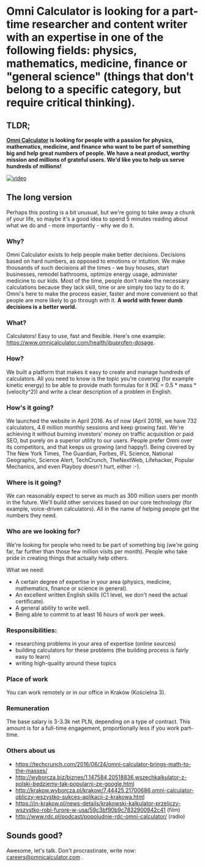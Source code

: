 # Omni Calculator is looking for a part-time **researcher and content writer** with an expertise in one of the following fields: **physics**, **mathematics**, **medicine**, **finance** or **"general science"** (things that don't belong to a specific category, but require critical thinking).

## TLDR;

**[Omni Calculator](https://www.omnicalculator.com) is looking for people with a passion for physics, mathematics, medicine, and finance who want to be part of something big and help great numbers of people.  We have a neat product, worthy mission and millions of grateful users.  We'd like you to help us serve hundreds of millions!**

[![video](https://d33v4339jhl8k0.cloudfront.net/docs/assets/56672fa8c697914361554d94/images/579169c89033602936038327/file-30K2mFMYbz.png)](https://vimeo.com/266452745)

## The long version

Perhaps this posting is a bit unusual, but we're going to take away a chunk of your life, so maybe it's a good idea to spend 5 minutes reading about what we do and - more importantly - why we do it.

### Why?

Omni Calculator exists to help people make better decisions.  Decisions based on hard numbers, as opposed to emotions or intuition.  We make thousands of such decisions all the times - we buy houses, start businesses, remodel bathrooms, optimize energy usage, administer medicine to our kids. Most of the time, people don't make the necessary calculations because they lack skill, time or are simply too lazy to do it.  Omni's here to make the process easier, faster and more convenient so that people are more likely to go through with it.  **A world with fewer dumb decisions is a better world.**

### What?

Calculators!  Easy to use, fast and flexible.  Here's one example: https://www.omnicalculator.com/health/ibuprofen-dosage.

### How?

We built a platform that makes it easy to create and manage hundreds of calculators.  All you need to know is the topic you're covering (for example kinetic energy) to be able to provide math formulas for it (KE = 0.5 * mass * (velocity^2)) and write a clear description of a problem in English.

### How's it going?

We launched the website in April 2016.  As of now (April 2019), we have 732 calculators, 4.6 million monthly sessions and keep growing fast.  We're achieving it without burning investors' money on traffic acquisition or paid SEO, but purely on a superior utility to our users.  People prefer Omni over its competitors, and that keeps us growing (and happy!).  Being covered by The New York Times, The Guardian, Forbes, IFL Science, National Geographic, Science Alert, TechCrunch, TheNextWeb, Lifehacker, Popular Mechanics, and even Playboy doesn't hurt, either :-).

### Where is it going?

We can reasonably expect to serve as much as 300 million users per month in the future.  We'll build other services based on our core technology (for example, voice-driven calculators).  All in the name of helping people get the numbers they need.

### Who are we looking for?

We're looking for people who need to be part of something big (we're going far, far further than those few million visits per month).  People who take pride in creating things that actually help others.

What we need:
 * A certain degree of expertise in your area (physics, medicine, mathematics, finance or science in general).
 * An excellent written English skills (C1 level, we don't need the actual certificate).
 * A general ability to write well.
 * Being able to commit to at least 16 hours of work per week.

### Responsibilities:
 * researching problems in your area of expertise (online sources)
 * building calculators for these problems (the building process is fairly easy to learn)
 * writing high-quality around these topics

### Place of work

You can work remotely or in our office in Kraków (Kościelna 3).

### Remuneration

The base salary is 3-3.3k net PLN, depending on a type of contract. This amount is for a full-time engagement, proportionally less if you work part-time.

### Others about us

* https://techcrunch.com/2016/06/24/omni-calculator-brings-math-to-the-masses/
* http://wyborcza.biz/biznes/1,147584,20518836,wszechkalkulator-z-polski-bedziemy-tak-popularni-ze-google.html 
* http://krakow.wyborcza.pl/krakow/7,44425,21700686,omni-calculator-obliczy-wszystko-sukces-aplikacji-z-krakowa.html
* https://in-krakow.pl/news-details/krakowski-kalkulator-przeliczy-wszystko-robi-furore-w-usa/59c3bf90b9c7832900942c41 (film)
* http://www.rdc.pl/podcast/popoludnie-rdc-omni-calculator/ (radio)

## Sounds good?


Awesome, let's talk.  Don't procrastinate, write now: careers@omnicalculator.com .


